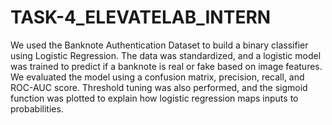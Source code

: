 # TASK-4_ELEVATELAB_INTERN
We used the Banknote Authentication Dataset to build a binary classifier using Logistic Regression. The data was standardized, and a logistic model was trained to predict if a banknote is real or fake based on image features. We evaluated the model using a confusion matrix, precision, recall, and ROC-AUC score. Threshold tuning was also performed, and the sigmoid function was plotted to explain how logistic regression maps inputs to probabilities.
